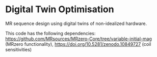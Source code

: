# Digital Twin Optimisation
MR sequence design using digital twins of non-idealized hardware.

This code has the following dependencies: https://github.com/MRsources/MRzero-Core/tree/variable-initial-mag (MRzero functionality), https://doi.org/10.5281/zenodo.10849727 (coil sensitivities)
